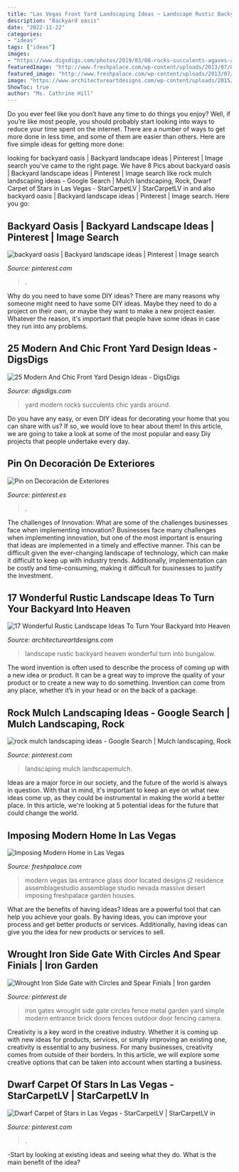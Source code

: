 ```yaml
---
title: "Las Vegas Front Yard Landscaping Ideas ~ Landscape Rustic Backyard Heaven Wonderful Turn Into Bungalow"
description: "Backyard oasis"
date: "2022-11-22"
categories:
- "ideas"
tags: ["ideas"]
images:
- "https://www.digsdigs.com/photos/2019/03/08-rocks-succulents-agaves-and-cacti-will-make-your-front-yard-laconic-and-very-chic.jpg"
featuredImage: "http://www.freshpalace.com/wp-content/uploads/2013/07/Glass-Entrance-Front-Door-Massive-Modern-Home-in-Las-Vegas.jpg"
featured_image: "http://www.freshpalace.com/wp-content/uploads/2013/07/Glass-Entrance-Front-Door-Massive-Modern-Home-in-Las-Vegas.jpg"
image: "https://www.architectureartdesigns.com/wp-content/uploads/2015/11/17-Wonderful-Rustic-Landscape-Ideas-To-Turn-Your-Backyard-Into-Heaven-15-630x419.jpg"
ShowToc: true
author: "Ms. Cathrine Hill"
---
```



Do you ever feel like you don’t have any time to do things you enjoy? Well, if you’re like most people, you should probably start looking into ways to reduce your time spent on the internet. There are a number of ways to get more done in less time, and some of them are easier than others. Here are five simple ideas for getting more done: 
	

		
looking for backyard oasis | Backyard landscape ideas | Pinterest | Image search you've came to the right page. We have 8 Pics about backyard oasis | Backyard landscape ideas | Pinterest | Image search like rock mulch landscaping ideas - Google Search | Mulch landscaping, Rock, Dwarf Carpet of Stars in Las Vegas - StarCarpetLV | StarCarpetLV in and also backyard oasis | Backyard landscape ideas | Pinterest | Image search. Here you go:
		
    
## Backyard Oasis | Backyard Landscape Ideas | Pinterest | Image Search

<img loading=lazy src="https://s-media-cache-ak0.pinimg.com/736x/78/bc/40/78bc40acd94d009b988c32d8e8cd16fb.jpg" onerror="this.onerror=null;this.src='https://tse4.mm.bing.net/th?id=OIP.TAkcfQFzSvcgwEAzOO6JcgHaFi&amp;pid=15.1';" alt="backyard oasis | Backyard landscape ideas | Pinterest | Image search">

_Source: pinterest.com_

>. 

	

Why do you need to have some DIY ideas?
There are many reasons why someone might need to have some DIY ideas. Maybe they need to do a project on their own, or maybe they want to make a new project easier. Whatever the reason, it's important that people have some ideas in case they run into any problems.

    
## 25 Modern And Chic Front Yard Design Ideas - DigsDigs

<img loading=lazy src="https://www.digsdigs.com/photos/2019/03/08-rocks-succulents-agaves-and-cacti-will-make-your-front-yard-laconic-and-very-chic.jpg" onerror="this.onerror=null;this.src='https://tse3.mm.bing.net/th?id=OIP.uD9sRgFdkwjCNHIKIy2zlwHaJV&amp;pid=15.1';" alt="25 Modern And Chic Front Yard Design Ideas - DigsDigs">

_Source: digsdigs.com_

>yard modern rocks succulents chic yards around. 

	

Do you have any easy, or even DIY ideas for decorating your home that you can share with us? If so, we would love to hear about them! In this article, we are going to take a look at some of the most popular and easy Diy projects that people undertake every day.

    
## Pin On Decoración De Exteriores

<img loading=lazy src="https://i.pinimg.com/originals/fb/f7/a6/fbf7a66f346a82daa9a5b5961e99e255.png" onerror="this.onerror=null;this.src='https://tse3.mm.bing.net/th?id=OIP._wdcbwi_aF0qPUtCVxf0CwHaLG&amp;pid=15.1';" alt="Pin on Decoración de Exteriores">

_Source: pinterest.es_

>. 

	

The challenges of Innovation: What are some of the challenges businesses face when implementing innovation?
Businesses face many challenges when implementing innovation, but one of the most important is ensuring that ideas are implemented in a timely and effective manner. This can be difficult given the ever-changing landscape of technology, which can make it difficult to keep up with industry trends. Additionally, implementation can be costly and time-consuming, making it difficult for businesses to justify the investment.

    
## 17 Wonderful Rustic Landscape Ideas To Turn Your Backyard Into Heaven

<img loading=lazy src="https://www.architectureartdesigns.com/wp-content/uploads/2015/11/17-Wonderful-Rustic-Landscape-Ideas-To-Turn-Your-Backyard-Into-Heaven-15-630x419.jpg" onerror="this.onerror=null;this.src='https://tse2.mm.bing.net/th?id=OIP.lnKqCwSj6p1Nlhfi-3Ev0QHaE7&amp;pid=15.1';" alt="17 Wonderful Rustic Landscape Ideas To Turn Your Backyard Into Heaven">

_Source: architectureartdesigns.com_

>landscape rustic backyard heaven wonderful turn into bungalow. 

	

The word invention is often used to describe the process of coming up with a new idea or product. It can be a great way to improve the quality of your product or to create a new way to do something. Invention can come from any place, whether it’s in your head or on the back of a package.

    
## Rock Mulch Landscaping Ideas - Google Search | Mulch Landscaping, Rock

<img loading=lazy src="https://i.pinimg.com/736x/83/19/c8/8319c8df14a96ca657116b9758f3fcf7.jpg" onerror="this.onerror=null;this.src='https://tse2.mm.bing.net/th?id=OIP.SrWaCKSKaIKneEP682xu5gHaE8&amp;pid=15.1';" alt="rock mulch landscaping ideas - Google Search | Mulch landscaping, Rock">

_Source: pinterest.com_

>landscaping mulch landscapemulch. 

	

Ideas are a major force in our society, and the future of the world is always in question. With that in mind, it's important to keep an eye on what new ideas come up, as they could be instrumental in making the world a better place. In this article, we're looking at 5 potential ideas for the future that could change the world.

    
## Imposing Modern Home In Las Vegas

<img loading=lazy src="http://www.freshpalace.com/wp-content/uploads/2013/07/Glass-Entrance-Front-Door-Massive-Modern-Home-in-Las-Vegas.jpg" onerror="this.onerror=null;this.src='https://tse2.mm.bing.net/th?id=OIP.G2g-FvOS3PZYZjCWwDJAMgHaIZ&amp;pid=15.1';" alt="Imposing Modern Home in Las Vegas">

_Source: freshpalace.com_

>modern vegas las entrance glass door located designs j2 residence assemblagestudio assemblage studio nevada massive desert imposing freshpalace garden houses. 

	

What are the benefits of having ideas?
Ideas are a powerful tool that can help you achieve your goals. By having ideas, you can improve your process and get better products or services. Additionally, having ideas can give you the idea for new products or services to sell.

    
## Wrought Iron Side Gate With Circles And Spear Finials | Iron Garden

<img loading=lazy src="https://i.pinimg.com/originals/b5/ff/62/b5ff62bfac3d3e19c9089d95525749b0.jpg" onerror="this.onerror=null;this.src='https://tse1.mm.bing.net/th?id=OIP.qzkLbWIvZ51sY5PGoMYTBQHaKC&amp;pid=15.1';" alt="Wrought Iron Side Gate with Circles and Spear Finials | Iron garden">

_Source: pinterest.de_

>iron gates wrought side gate circles fence metal garden yard simple modern entrance brick doors fences outdoor door fencing camera. 

	

Creativity is a key word in the creative industry. Whether it is coming up with new ideas for products, services, or simply improving an existing one, creativity is essential to any business. For many businesses, creativity comes from outside of their borders. In this article, we will explore some creative options that can be taken into account when starting a business.

    
## Dwarf Carpet Of Stars In Las Vegas - StarCarpetLV | StarCarpetLV In

<img loading=lazy src="https://i.pinimg.com/736x/36/c3/c1/36c3c1e8991f900c8eee330b0410803d.jpg" onerror="this.onerror=null;this.src='https://tse3.mm.bing.net/th?id=OIP.tUK0syC1HYquBSi8MgJWPwHaEK&amp;pid=15.1';" alt="Dwarf Carpet of Stars in Las Vegas - StarCarpetLV | StarCarpetLV in">

_Source: pinterest.com_

>. 

	

-Start by looking at existing ideas and seeing what they do. What is the main benefit of the idea? 

